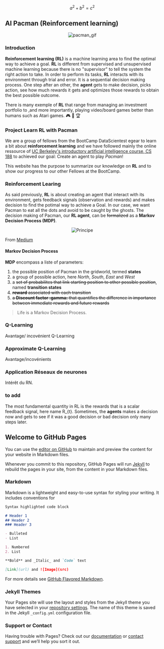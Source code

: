
$$a^2 + b^2 = c^2$$


## AI Pacman (Reinforcement learning)
<p align="center">
  <img src="http://ai.berkeley.edu/images/pacman_game.gif" alt="pacman_gif"/>
</p>


### Introduction

**Reinforcement learning (RL)** is a machine learning area to find the optimal way to achieve a goal. 
**RL** is different from supervised and unsupervised machine learning because there is no "supervisor" to tell the system the right action to take. In order to perform its tasks, **RL** interacts with its environment through trial and error.
It is a sequential decision making process. One step after an other, the **agent** gets to make decision, picks action, see how much rewards it gets and optimizes those rewards to obtain the best possible outcome. 

There is many exemple of **RL** that range from managing an investment portfolio to ,and more importantly, playing video/board games better than humans such as Atari games. :video_game: :space_invader: :trophy:

### Project Learn RL with Pacman

We are a group of fellows from the BootCamp DataScientest egear to learn a bit about **reinforcement learning** and we have followed mainly the online ressource of [UC Berkeley's introductory artificial intelligence course, CS 188](http://ai.berkeley.edu/home.html) to achieved our goal: Create an agent to play _Pacman_!

This website has the purpose to summarize our knowledge on **RL** and to show our progress to our other Fellows at the BootCamp.

### Reinforcement Learing

As said previously, **RL** is about creating an agent that interact with its environment, gets feedback signals (observation and rewards) and makes decision to find the potimal way to achieve a Goal.
In our case, we want Pacman to eat all the dots and avoid to be caught by the ghosts. The decision making of Pacman, our **RL agent**, can be ~~formalized~~ as a **Markov Decision Process (MDP)**.

<p align="center">
  <img src="https://cdn-images-1.medium.com/max/1600/1*Z2yMvuQ1-t5Ol1ac_W4dOQ.png" alt="Principe"/>
  </p>
  
From [Medium](https://medium.com/@m.alzantot/deep-reinforcement-learning-demystified-episode-0-2198c05a6124/)

#### Markov Decision Process

**MDP** encompass a liste of parameters:
1. the possible position of Pacman in the gridworld, termed **states**
2. a group of possible action, here _North_, _South_, _East_ and _West_
3. a ~~set of probabilites that link starting position to other possible position~~, named **transition states**
4. ~~**reward** associated with each transition~~
5. ~~a **Discount factor :gamma:** that quantifies the difference in importance between immediate rewards and future rewards~~

>Life is a Markov Decision Process.

### Q-Learning

Avantage/ incovénient Q-Learning

### Approximate Q-Learning

Avantage/incovénients

### Application Réseaux de neurones

Intérêt du RN.

### to add 

The most fundamental quantity in RL is the rewards that is a scalar feedback signal, here name R_{t}.
Sometimes, the **agents** makes a decision now and gets to see if it was a good decision or bad decision only many steps later. 

## Welcome to GitHub Pages

You can use the [editor on GitHub](https://github.com/MevaeR/MevaeR.github.io/edit/master/README.md) to maintain and preview the content for your website in Markdown files.

Whenever you commit to this repository, GitHub Pages will run [Jekyll](https://jekyllrb.com/) to rebuild the pages in your site, from the content in your Markdown files.

### Markdown

Markdown is a lightweight and easy-to-use syntax for styling your writing. It includes conventions for

```markdown
Syntax highlighted code block

# Header 1
## Header 2
### Header 3

- Bulleted
- List

1. Numbered
2. List

**Bold** and _Italic_ and `Code` text

[Link](url) and ![Image](src)
```

For more details see [GitHub Flavored Markdown](https://guides.github.com/features/mastering-markdown/).

### Jekyll Themes

Your Pages site will use the layout and styles from the Jekyll theme you have selected in your [repository settings](https://github.com/MevaeR/MevaeR.github.io/settings). The name of this theme is saved in the Jekyll `_config.yml` configuration file.

### Support or Contact

Having trouble with Pages? Check out our [documentation](https://help.github.com/categories/github-pages-basics/) or [contact support](https://github.com/contact) and we’ll help you sort it out.
